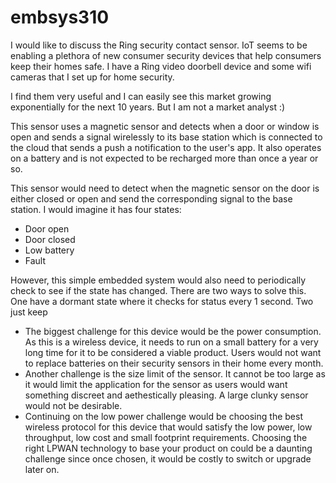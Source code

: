 # embsys310

I would like to discuss the Ring security contact sensor. IoT seems to be enabling a plethora of new consumer security devices that help consumers keep their homes safe. I have a Ring video doorbell device and some wifi cameras that I set up for home security.

I find them very useful and I can easily see this market growing exponentially for the next 10 years. But I am not a market analyst :)

This sensor uses a magnetic sensor and detects when a door or window is open and sends a signal wirelessly to its base station which is connected to the cloud that sends a push a notification to the user's app.
It also operates on a battery and is not expected to be recharged more than once a year or so.

This sensor would need to detect when the magnetic sensor on the door is either closed or open and send the corresponding signal to the base station. I would imagine it has four states:
- Door open
- Door closed
- Low battery
- Fault

However, this simple embedded system would also need to periodically check to see if the state has changed. There are two ways to solve this.
One have a dormant state where it checks for status every 1 second.
Two just keep 

- The biggest challenge for this device would be the power consumption. As this is a wireless device, it needs to run on a small battery for a very long time for it to be considered a viable product.  Users would not want to replace batteries on their security sensors in their home every month.
- Another challenge is the size limit of the sensor. It cannot be too large as it would limit the application for the sensor as users would want something discreet and aethestically pleasing. A large clunky sensor would not be desirable.
- Continuing on the low power challenge would be choosing the best wireless protocol for this device that would satisfy the low power, low throughput, low cost and small footprint requirements. Choosing the right LPWAN technology to base your product on could be a daunting challenge since once chosen, it would be costly to switch or upgrade later on.
